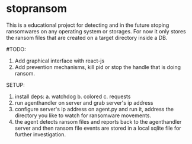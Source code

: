 # stopransom
This is a educational project for detecting and in the future 
 stoping ransomwares on any operating system or storages.
For now it only stores the ransom files that are created on a target directory inside a DB.

#TODO:
 1. Add graphical interface with react-js
 2. Add prevention mechanisms, kill pid or stop the handle that is doing ransom.

SETUP:
1. install deps:
 a. watchdog
 b. colored
 c. requests
2. run agenthandler on server and grab server's ip address
3. configure server's ip address on agent.py and run it, address the directory 
 you like to watch for ransomware movements.
4. the agent detects ransom files and reports back to the agenthandler 
 server and then ransom file events are stored in a local sqlite file for further investigation.
